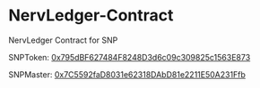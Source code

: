 # NervLedger-Contract

NervLedger Contract for SNP

SNPToken: [0x795dBF627484F8248D3d6c09c309825c1563E873](https://etherscan.io/address/0x795dBF627484F8248D3d6c09c309825c1563E873)

SNPMaster: [0x7C5592faD8031e62318DAbD81e2211E50A231Ffb](https://etherscan.io/address/0x7C5592faD8031e62318DAbD81e2211E50A231Ffb)
